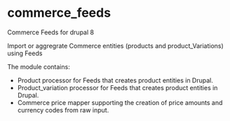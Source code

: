 # commerce_feeds

Commerce Feeds for drupal 8


Import or aggregrate Commerce entities (products and product_Variations) using Feeds

The module contains:
 - Product processor for Feeds that creates product entities in Drupal.
 - Product_variation processor for Feeds that creates product entities in Drupal.
 - Commerce price mapper supporting the creation of price amounts and currency codes from raw input.
